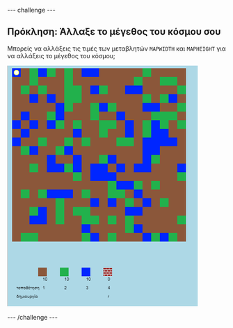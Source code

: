 \--- challenge \---

## Πρόκληση: Άλλαξε το μέγεθος του κόσμου σου

Μπορείς να αλλάξεις τις τιμές των μεταβλητών `MAPWIDTH` και `MAPHEIGHT` για να αλλάξεις το μέγεθος του κόσμου;

![screenshot](images/craft-mapsize.png)

\--- /challenge \---